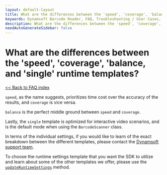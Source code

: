 ```yaml
---
layout: default-layout
title: What are the differences between the 'speed', 'coverage', 'balance, and 'single' runtime templates?
keywords: Dynamsoft Barcode Reader, FAQ, Troubleshooting / User Cases, speed, coverage
description: What are the differences between the 'speed', 'coverage', 'balance, and 'single' runtime templates?
needAutoGenerateSidebar: false
---
```


# What are the differences between the 'speed', 'coverage', 'balance, and 'single' runtime templates?

[<< Back to FAQ index](index.md)

`speed`, as the name suggests, prioritizes time cost over the accuracy of the results, and `coverage` is vice versa.

`balance` is the perfect middle ground between `speed` and `coverage`. 

Lastly, the `single` template is optimized for interactive video scenarios, and is the default mode when using the `BarcodeScanner` class.

In terms of the individual settings, if you would like to learn of the exact breakdown between the different templates, please contact the [Dynamsoft support team](https://www.dynamsoft.com/contact/).

To choose the runtime settings template that you want the SDK to utilize and learn about some of the other templates we offer, please use the [`updateRuntimeSettings`](https://www.dynamsoft.com/barcode-reader/programming/javascript/api-reference/BarcodeReader.html#updateruntimesettings) method.
